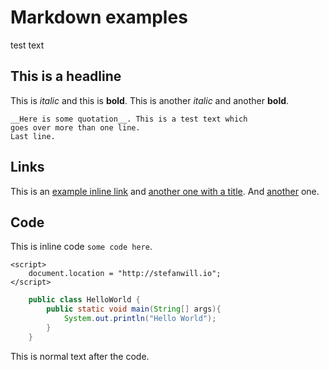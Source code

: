 # Markdown examples

test text

## This is a headline
This is *italic* and this is **bold**. This is another _italic_ and another __bold__.

	__Here is some quotation__. This is a test text which
	goes over more than one line.
	Last line.

## Links
This is an [example inline link](http://stefanwill.io/) and [another one with a title](http://stefanwill.io/ "Hello World"). And [another][someref] one.

## Code
This is inline code `some code here`.

	<script>
		document.location = "http://stefanwill.io";
	</script>

```java
	public class HelloWorld {
		public static void main(String[] args){
			System.out.println("Hello World");
		}
	}
```

This is normal text after the code.

[someref]: http://stefanwill.io "Stefan"
[MarkdownRef]: http://stefanwill.io
[gfm]: http://stefanwill.io

